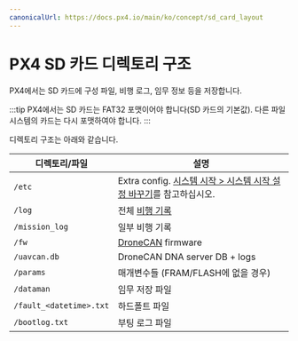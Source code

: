 ```yaml
---
canonicalUrl: https://docs.px4.io/main/ko/concept/sd_card_layout
---
```


# PX4 SD 카드 디렉토리 구조

PX4에서는 SD 카드에 구성 파일, 비행 로그, 임무 정보 등을 저장합니다.

:::tip
PX4에서는 SD 카드는 FAT32 포맷이어야 합니다(SD 카드의 기본값).
다른 파일 시스템의 카드는 다시 포맷하여야 합니다.
:::

디렉토리 구조는 아래와 같습니다.

| 디렉토리/파일                       | 설명                                                                                                         |
| ----------------------------- | ---------------------------------------------------------------------------------------------------------- |
| `/etc`                        | Extra config. [시스템 시작 > 시스템 시작 설정 바꾸기](../concept/system_startup.md#replacing-the-system-startup)를 참고하십시오. |
| `/log`                        | 전체 [비행 기록](../dev_log/logging.md)                                                                          |
| `/mission_log`                | 일부 비행 기록                                                                                                   |
| `/fw`                         | [DroneCAN](../dronecan/README.md) firmware                                                                 |
| `/uavcan.db`                  | DroneCAN DNA server DB + logs                                                                              |
| `/params`                     | 매개변수들 (FRAM/FLASH에 없을 경우)                                                                                  |
| `/dataman`                    | 임무 저장 파일                                                                                                   |
| `/fault_<datetime>.txt` | 하드폴트 파일                                                                                                    |
| `/bootlog.txt`                | 부팅 로그 파일                                                                                                   |
